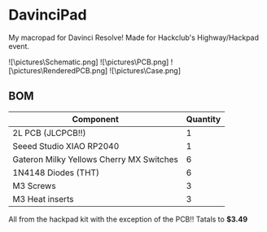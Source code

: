 # DavinciPad
My macropad for Davinci Resolve! Made for Hackclub's Highway/Hackpad event.

![\pictures\Schematic.png]
![\pictures\PCB.png]
![\pictures\RenderedPCB.png]
![\pictures\Case.png]

## BOM
| Component                                 | Quantity |
|-------------------------------------------|----------|
| 2L PCB (JLCPCB!!)                         | 1        |
| Seeed Studio XIAO RP2040                  | 1        |
| Gateron Milky Yellows Cherry MX Switches  | 6        |
| 1N4148 Diodes (THT)                       | 6        |
| M3 Screws                                 | 3        |
| M3 Heat inserts                           | 3        |
All from the hackpad kit with the exception of the PCB!! Tatals to **$3.49**
